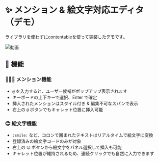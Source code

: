 # ✨ メンション & 絵文字対応エディタ（デモ）

ライブラリを使わずに[contentable](https://developer.mozilla.org/en-US/docs/Web/HTML/Global_attributes/contenteditable)を使って実装したデモです。

![動画](public/動画.gif)

## 🚀 機能

### 🧑‍🤝‍🧑 メンション機能

- `@` を入力すると、ユーザー候補がポップアップ表示されます
- キーボードの上下キーで選択、Enter で確定
- 挿入されたメンションはスタイル付き & 編集不可なスパンで表示
- 右上の `@` ボタンでもキャレット位置に挿入可能

### 😊 絵文字機能

- `:smile:` など、コロンで囲まれたテキストはリアルタイムで絵文字に変換
- 登録済みの絵文字コードのみが対象
- 右上の `😊` ボタンから絵文字をパネル選択して挿入も可能
- キャレット位置が維持されるため、連続クリックでも自然に入力できます

